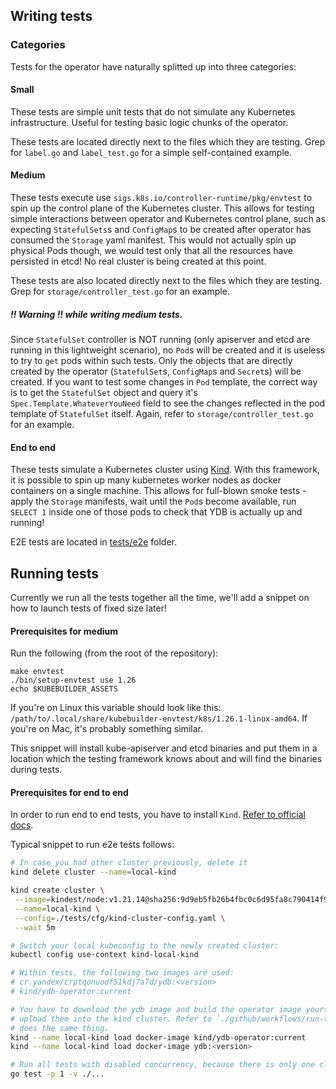 ## Writing tests

### Categories

Tests for the operator have naturally splitted up into three categories:

#### Small

These tests are simple unit tests that do not simulate any Kubernetes infrastructure.
Useful for testing basic logic chunks of the operator.

These tests are located directly next to the files which they are testing. Grep for
`label.go` and `label_test.go` for a simple self-contained example.

#### Medium

These tests execute use `sigs.k8s.io/controller-runtime/pkg/envtest` to spin up the
control plane of the Kubernetes cluster. This allows for testing simple interactions
between operator and Kubernetes control plane, such as expecting `StatefulSets`s and
`ConfigMap`s to be created after operator has consumed the `Storage` yaml manifest.
This would not actually spin up physical Pods though, we would test only that all the
resources have persisted in etcd! No real cluster is being created at this point.

These tests are also located directly next to the files which they are testing. Grep
for `storage/controller_test.go` for an example.

##### !! Warning !! while writing medium tests.

Since `StatefulSet` controller is NOT running (only apiserver and etcd are running in
this lightweight scenario), no `Pod`s will be created and it is useless to try to
`get` pods within such tests. Only the objects that are directly created by the
operator (`StatefulSet`s, `ConfigMap`s and `Secret`s) will be created. If you want to
test some changes in `Pod` template, the correct way is to get the `StatefulSet`
object and query it's `Spec.Template.WhateverYouNeed` field to see the changes
reflected in the pod template of `StatefulSet` itself. Again, refer to
`storage/controller_test.go` for an example.

#### End to end

These tests simulate a Kubernetes cluster using [Kind](https://kind.sigs.k8s.io/).
With this framework, it is possible to spin up many kubernetes worker nodes as docker
containers on a single machine. This allows for full-blown smoke tests - apply the
`Storage` manifests, wait until the `Pod`s become available, run `SELECT 1` inside
one of those pods to check that YDB is actually up and running!

E2E tests are located in [tests/e2e](../tests/e2e) folder.

## Running tests

Currently we run all the tests together all the time, we'll add a snippet on how to
launch tests of fixed size later!

#### Prerequisites for medium

Run the following (from the root of the repository):

```
make envtest
./bin/setup-envtest use 1.26
echo $KUBEBUILDER_ASSETS
```

If you're on Linux this variable should look like this:
`/path/to/.local/share/kubebuilder-envtest/k8s/1.26.1-linux-amd64`. If you're on Mac,
it's probably something similar.

This snippet will install kube-apiserver and etcd binaries and put them in a location
which the testing framework knows about and will find the binaries during tests.

#### Prerequisites for end to end

In order to run end to end tests, you have to install `Kind`.
[Refer to official docs](https://kind.sigs.k8s.io/docs/user/quick-start/#installation).

Typical snippet to run e2e tests follows:

```bash
# In case you had other cluster previously, delete it
kind delete cluster --name=local-kind

kind create cluster \
 --image=kindest/node:v1.21.14@sha256:9d9eb5fb26b4fbc0c6d95fa8c790414f9750dd583f5d7cee45d92e8c26670aa1 \
 --name=local-kind \
 --config=./tests/cfg/kind-cluster-config.yaml \
 --wait 5m

# Switch your local kubeconfig to the newly created cluster:
kubectl config use-context kind-local-kind

# Within tests, the following two images are used:
# cr.yandex/crptqonuodf51kdj7a7d/ydb:<version>
# kind/ydb-operator:current

# You have to download the ydb image and build the operator image yourself. Then, explicitly
# upload them into the kind cluster. Refer to `./github/workflows/run-tests.yaml` github workflow which essentially
# does the same thing.
kind --name local-kind load docker-image kind/ydb-operator:current
kind --name local-kind load docker-image ydb:<version>

# Run all tests with disabled concurrency, because there is only one cluster to run tests against
go test -p 1 -v ./...
```
